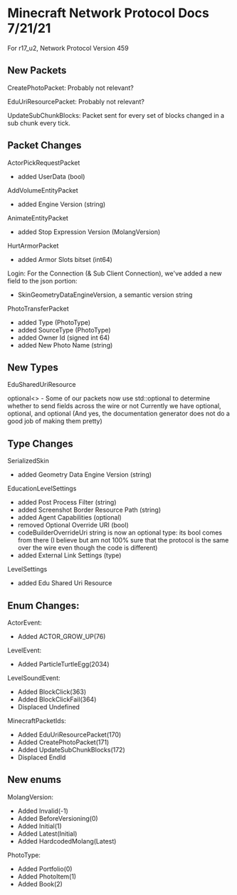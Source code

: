 # Minecraft Network Protocol Docs 7/21/21
For r17_u2, Network Protocol Version 459

## New Packets
CreatePhotoPacket:
Probably not relevant?

EduUriResourcePacket:
Probably not relevant?

UpdateSubChunkBlocks:
Packet sent for every set of blocks changed in a sub chunk every tick.

## Packet Changes
ActorPickRequestPacket
* added UserData (bool)

AddVolumeEntityPacket
* added Engine Version (string)

AnimateEntityPacket
* added Stop Expression Version (MolangVersion)

HurtArmorPacket
* added Armor Slots bitset (int64)

Login:
For the Connection (& Sub Client Connection), we've added a new field to the json portion:
* SkinGeometryDataEngineVersion, a semantic version string

PhotoTransferPacket
* added Type (PhotoType)
* added SourceType (PhotoType)
* added Owner Id (signed int 64)
* added New Photo Name (string)

## New Types
EduSharedUriResource

optional<> - 
Some of our packets now use std::optional to determine whether to send fields across the wire or not
Currently we have optional<string>, optional<AgentCapabilities>, and optional<ExternalLinkSettings>
(And yes, the documentation generator does not do a good job of making them pretty)

## Type Changes
SerializedSkin
* added Geometry Data Engine Version (string)

EducationLevelSettings
* added Post Process Filter (string)
* added Screenshot Border Resource Path (string)
* added Agent Capabilities (optional<AgentCapabilities>)
* removed Optional Override URI (bool) 
* codeBuilderOverrideUri string is now an optional type: its bool comes from there (I believe but am not 100% sure that the protocol is the same over the wire even though the code is different)
* added External Link Settings (type)

LevelSettings
* added Edu Shared Uri Resource

## Enum Changes:
ActorEvent:
* Added ACTOR_GROW_UP(76)

LevelEvent:
* Added ParticleTurtleEgg(2034)

LevelSoundEvent:
* Added BlockClick(363)
* Added BlockClickFail(364)
* Displaced Undefined

MinecraftPacketIds:
* Added EduUriResourcePacket(170)
* Added CreatePhotoPacket(171)
* Added UpdateSubChunkBlocks(172)
* Displaced EndId

## New enums
MolangVersion:
* Added Invalid(-1)
* Added BeforeVersioning(0)
* Added Initial(1)
* Added Latest(Initial)
* Added HardcodedMolang(Latest)

PhotoType:
* Added Portfolio(0)
* Added PhotoItem(1)
* Added Book(2)